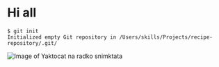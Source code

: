# Hi all 
```
$ git init
Initialized empty Git repository in /Users/skills/Projects/recipe-repository/.git/
```
![Image of Yaktocat na radko snimktata](https://octodex.github.com/images/yaktocat.png)
